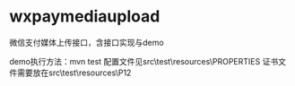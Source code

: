 # wxpaymediaupload
微信支付媒体上传接口，含接口实现与demo

demo执行方法：mvn test
配置文件见src\test\resources\PROPERTIES
证书文件需要放在src\test\resources\P12
